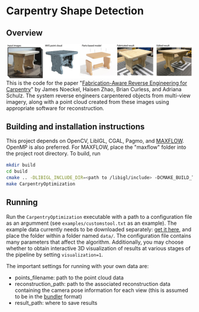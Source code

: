 # Carpentry Shape Detection
## Overview
![](teaser3_sm.jpg)
This is the code for the paper "[Fabrication-Aware Reverse Engineering for Carpentry](https://arxiv.org/abs/2107.09965)" by James Noeckel, Haisen Zhao, Brian Curless, and Adriana Schulz. The system reverse engineers carpentered objects from multi-view imagery, along with a point cloud created from these images using appropriate software for reconstruction.

## Building and installation instructions
This project depends on OpenCV, LibIGL, CGAL, Pagmo, and [MAXFLOW](http://pub.ist.ac.at/~vnk/software.html). OpenMP is also preferred.
For MAXFLOW, place the "maxflow" folder into the project root directory.
To build, run
```sh
mkdir build
cd build
cmake .. -DLIBIGL_INCLUDE_DIR=<path to /libigl/include> -DCMAKE_BUILD_TYPE=Release
make CarpentryOptimization
```

## Running
Run the `CarpentryOptimization` executable with a path to a configuration file as an argumment (see `examples/customstool.txt` as an example). The example data currently needs to be downloaded separately: [get it here](https://drive.google.com/file/d/16VQeez8vya6cB7WhLDWmjhHzla2AK-3u/view?usp=sharing), and place the folder within a folder named `data/`.
The configuration file contains many parameters that affect the algorithm. Additionally, you may choose whether to obtain interactive 3D visualization of results at various stages of the pipeline by setting `visualization=1`.

The important settings for running with your own data are:
- points_filename: path to the point cloud data
- reconstruction_path: path to the associated reconstruction data containing the camera pose information for each view (this is assumed to be in the [bundler](https://www.cs.cornell.edu/~snavely/bundler/bundler-v0.4-manual.html) format)
- result_path: where to save results
